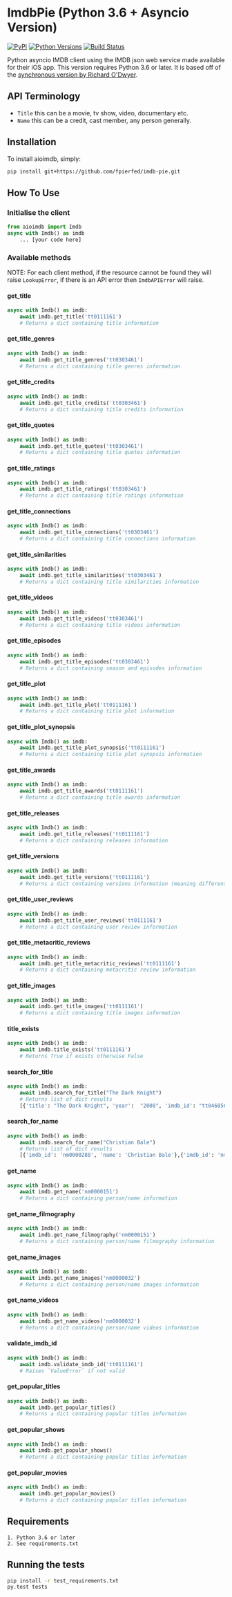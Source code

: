 # ImdbPie (Python 3.6 + Asyncio Version)

[![PyPI](https://img.shields.io/pypi/v/aioimdb.svg)](https://pypi.python.org/pypi/imdb-pie)
[![Python Versions](https://img.shields.io/pypi/pyversions/aioimdb.svg)](https://pypi.python.org/pypi/imdb-pie)
[![Build Status](https://travis-ci.org/richardasaurus/imdb-pie.png?branch=master)](https://travis-ci.org/richardasaurus/imdb-pie)

Python asyncio IMDB client using the IMDB json web service made available for their iOS app. This version requires Python 3.6 or later. It is based off of the [synchronous version by Richard O'Dwyer](https://github.com/richardasaurus/imdb-pie).

## API Terminology

- `Title` this can be a movie, tv show, video, documentary etc.
- `Name` this can be a credit, cast member, any person generally.

## Installation

To install aioimdb, simply:
```bash
pip install git+https://github.com/fpierfed/imdb-pie.git
```

## How To Use

### Initialise the client
```python
from aioimdb import Imdb
async with Imdb() as imdb
    ... [your code here]
```

### Available methods

NOTE: For each client method, if the resource cannot be found they will raise `LookupError`, if there is an API error then `ImdbAPIError` will raise.

#### get_title

```python
async with Imdb() as imdb:
    await imdb.get_title('tt0111161')
    # Returns a dict containing title information
```

#### get_title_genres

```python
async with Imdb() as imdb:
    await imdb.get_title_genres('tt0303461')
    # Returns a dict containing title genres information
```

#### get_title_credits

```python
async with Imdb() as imdb:
    await imdb.get_title_credits('tt0303461')
    # Returns a dict containing title credits information
```

#### get_title_quotes

```python
async with Imdb() as imdb:
    await imdb.get_title_quotes('tt0303461')
    # Returns a dict containing title quotes information
```

#### get_title_ratings

```python
async with Imdb() as imdb:
    await imdb.get_title_ratings('tt0303461')
    # Returns a dict containing title ratings information
```

#### get_title_connections

```python
async with Imdb() as imdb:
    await imdb.get_title_connections('tt0303461')
    # Returns a dict containing title connections information
```

#### get_title_similarities

```python
async with Imdb() as imdb:
    await imdb.get_title_similarities('tt0303461')
    # Returns a dict containing title similarities information
```

#### get_title_videos

```python
async with Imdb() as imdb:
    await imdb.get_title_videos('tt0303461')
    # Returns a dict containing title videos information
```

#### get_title_episodes

```python
async with Imdb() as imdb:
    await imdb.get_title_episodes('tt0303461')
    # Returns a dict containing season and episodes information
```

#### get_title_plot

```python
async with Imdb() as imdb:
    await imdb.get_title_plot('tt0111161')
    # Returns a dict containing title plot information
```

#### get_title_plot_synopsis

```python
async with Imdb() as imdb:
    await imdb.get_title_plot_synopsis('tt0111161')
    # Returns a dict containing title plot synopsis information
```

#### get_title_awards

```python
async with Imdb() as imdb:
    await imdb.get_title_awards('tt0111161')
    # Returns a dict containing title awards information
```

#### get_title_releases

```python
async with Imdb() as imdb:
    await imdb.get_title_releases('tt0111161')
    # Returns a dict containing releases information
```

#### get_title_versions

```python
async with Imdb() as imdb:
    await imdb.get_title_versions('tt0111161')
    # Returns a dict containing versions information (meaning different versions of this title for different regions, or different versions for DVD vs Cinema)
```

#### get_title_user_reviews

```python
async with Imdb() as imdb:
    await imdb.get_title_user_reviews('tt0111161')
    # Returns a dict containing user review information
```

#### get_title_metacritic_reviews

```python
async with Imdb() as imdb:
    await imdb.get_title_metacritic_reviews('tt0111161')
    # Returns a dict containing metacritic review information
```

#### get_title_images

```python
async with Imdb() as imdb:
    await imdb.get_title_images('tt0111161')
    # Returns a dict containing title images information
```

#### title_exists

```python
async with Imdb() as imdb:
    await imdb.title_exists('tt0111161')
    # Returns True if exists otherwise False
```

#### search_for_title
```python
async with Imdb() as imdb:
    await imdb.search_for_title("The Dark Knight")
    # Returns list of dict results
    [{'title': "The Dark Knight", 'year':  "2008", 'imdb_id': "tt0468569"},{'title' : "Batman Unmasked", ...}]
```

#### search_for_name
```python
async with Imdb() as imdb:
    await imdb.search_for_name("Christian Bale")
    # Returns list of dict results
    [{'imdb_id': 'nm0000288', 'name': 'Christian Bale'},{'imdb_id': 'nm7635250', ...}]
```

#### get_name

```python
async with Imdb() as imdb:
    await imdb.get_name('nm0000151')
    # Returns a dict containing person/name information
```

#### get_name_filmography

```python
async with Imdb() as imdb:
    await imdb.get_name_filmography('nm0000151')
    # Returns a dict containing person/name filmography information
```

#### get_name_images

```python
async with Imdb() as imdb:
    await imdb.get_name_images('nm0000032')
    # Returns a dict containing person/name images information
```

#### get_name_videos

```python
async with Imdb() as imdb:
    await imdb.get_name_videos('nm0000032')
    # Returns a dict containing person/name videos information
```

#### validate_imdb_id

```python
async with Imdb() as imdb:
    await imdb.validate_imdb_id('tt0111161')
    # Raises `ValueError` if not valid
```

#### get_popular_titles

```python
async with Imdb() as imdb:
    await imdb.get_popular_titles()
    # Returns a dict containing popular titles information
```

#### get_popular_shows

```python
async with Imdb() as imdb:
    await imdb.get_popular_shows()
    # Returns a dict containing popular titles information
```

#### get_popular_movies

```python
async with Imdb() as imdb:
    await imdb.get_popular_movies()
    # Returns a dict containing popular titles information
```

## Requirements

    1. Python 3.6 or later
    2. See requirements.txt

## Running the tests

```bash
pip install -r test_requirements.txt
py.test tests
```


